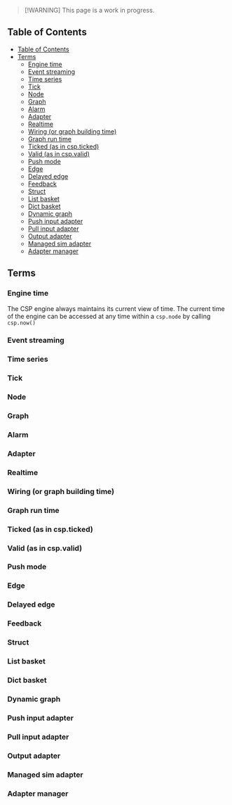 > \[!WARNING\]
> This page is a work in progress.

## Table of Contents

- [Table of Contents](#table-of-contents)
- [Terms](#terms)
  - [Engine time](#engine-time)
  - [Event streaming](#event-streaming)
  - [Time series](#time-series)
  - [Tick](#tick)
  - [Node](#node)
  - [Graph](#graph)
  - [Alarm](#alarm)
  - [Adapter](#adapter)
  - [Realtime](#realtime)
  - [Wiring (or graph building time)](#wiring-or-graph-building-time)
  - [Graph run time](#graph-run-time)
  - [Ticked (as in csp.ticked)](#ticked-as-in-cspticked)
  - [Valid (as in csp.valid)](#valid-as-in-cspvalid)
  - [Push mode](#push-mode)
  - [Edge](#edge)
  - [Delayed edge](#delayed-edge)
  - [Feedback](#feedback)
  - [Struct](#struct)
  - [List basket](#list-basket)
  - [Dict basket](#dict-basket)
  - [Dynamic graph](#dynamic-graph)
  - [Push input adapter](#push-input-adapter)
  - [Pull input adapter](#pull-input-adapter)
  - [Output adapter](#output-adapter)
  - [Managed sim adapter](#managed-sim-adapter)
  - [Adapter manager](#adapter-manager)

## Terms

<!-- TODO: Organize terms in conceptual or alphabetical order -->

### Engine time

The CSP engine always maintains its current view of time.
The current time of the engine can be accessed at any time within a `csp.node` by calling `csp.now()`

### Event streaming

<!--TODO -->

### Time series

<!--TODO -->

### Tick

<!--TODO -->

### Node

<!--TODO -->

### Graph

<!--TODO -->

### Alarm

<!--TODO -->

### Adapter

<!--TODO -->

### Realtime

<!--TODO -->

### Wiring (or graph building time)

<!--TODO -->

### Graph run time

<!--TODO -->

### Ticked (as in csp.ticked)

<!--TODO -->

### Valid (as in csp.valid)

<!--TODO -->

### Push mode

<!--TODO -->

### Edge

<!--TODO -->

### Delayed edge

<!--TODO -->

### Feedback

<!--TODO -->

### Struct

<!--TODO -->

### List basket

<!--TODO -->

### Dict basket

<!--TODO -->

### Dynamic graph

<!--TODO -->

### Push input adapter

<!--TODO -->

### Pull input adapter

<!--TODO -->

### Output adapter

<!--TODO -->

### Managed sim adapter

<!--TODO -->

### Adapter manager

<!--TODO -->
